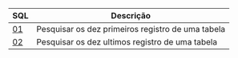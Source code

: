 

| SQL | Descrição |
| ------ | ------ |
|[01]() | Pesquisar os dez primeiros registro de uma tabela |
|[02]() | Pesquisar os dez ultimos registro de uma tabela |


